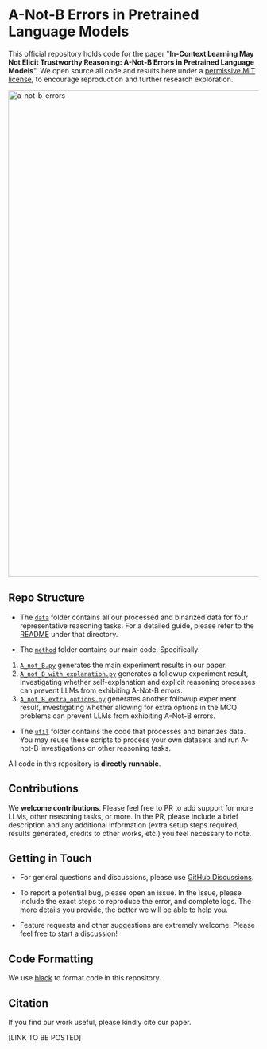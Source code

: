# A-Not-B Errors in Pretrained Language Models

This official repository holds code for the paper "**In-Context Learning May Not Elicit Trustworthy Reasoning: A-Not-B Errors in Pretrained Language Models**". We open source all code and results here under a [permissive MIT license](LICENSE), to encourage reproduction and further research exploration.

<img width="977" alt="a-not-b-errors" src="https://github.com/user-attachments/assets/23911dc5-f8c8-453f-b999-12b4727ab558">

## Repo Structure

* The [`data`](data) folder contains all our processed and binarized data for four representative reasoning tasks. For a detailed guide, please refer to the [README](data/README.md) under that directory.

* The [`method`](method) folder contains our main code. Specifically:

1) [`A_not_B.py`](method/A_not_B.py) generates the main experiment results in our paper.
2) [`A_not_B_with_explanation.py`](method/A_not_B_with_explanation.py) generates a followup experiment result, investigating whether self-explanation and explicit reasoning processes can prevent LLMs from exhibiting A-Not-B errors.
3) [`A_not_B_extra_options.py`](method/A_not_B_extra_options.py) generates another followup experiment result, investigating whether allowing for extra options in the MCQ problems can prevent LLMs from exhibiting A-Not-B errors.

* The [`util`](util) folder contains the code that processes and binarizes data. You may reuse these scripts to process your own datasets and run A-not-B investigations on other reasoning tasks.

All code in this repository is **directly runnable**.

## Contributions

We **welcome contributions**. Please feel free to PR to add support for more LLMs, other reasoning tasks, or more. In the PR, please include a brief description and any additional information (extra setup steps required, results generated, credits to other works, etc.) you feel necessary to note.

## Getting in Touch

* For general questions and discussions, please use [GitHub Discussions](https://github.com/lean-dojo/LeanCopilot/discussions). 

* To report a potential bug, please open an issue. In the issue, please include the exact steps to reproduce the error, and complete logs. The more details you provide, the better we will be able to help you.

* Feature requests and other suggestions are extremely welcome. Please feel free to start a discussion!

## Code Formatting

We use [black](https://github.com/psf/black) to format code in this repository.

## Citation

If you find our work useful, please kindly cite our paper.

[LINK TO BE POSTED]
